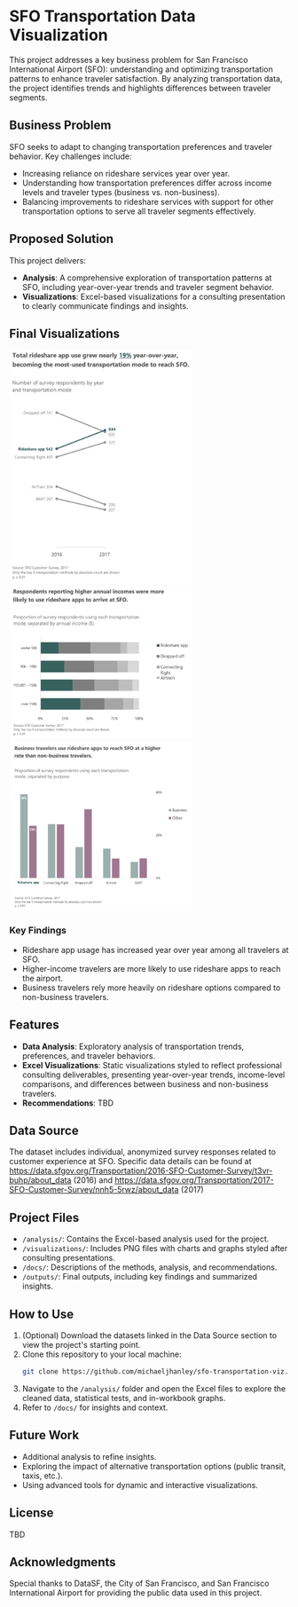 # SFO Transportation Data Visualization

This project addresses a key business problem for San Francisco International Airport (SFO): understanding and optimizing transportation patterns to enhance traveler satisfaction. By analyzing transportation data, the project identifies trends and highlights differences between traveler segments.

## Business Problem
SFO seeks to adapt to changing transportation preferences and traveler behavior. Key challenges include:
- Increasing reliance on rideshare services year over year.
- Understanding how transportation preferences differ across income levels and traveler types (business vs. non-business).
- Balancing improvements to rideshare services with support for other transportation options to serve all traveler segments effectively.

## Proposed Solution
This project delivers:
- **Analysis**: A comprehensive exploration of transportation patterns at SFO, including year-over-year trends and traveler segment behavior.
- **Visualizations**: Excel-based visualizations for a consulting presentation to clearly communicate findings and insights.

## Final Visualizations
<p float="left">
   <img src="reports/visualizations/slopegraph.png" width="330" alt="Graph 1" />
   <img src="reports/visualizations/stacked_horiz_bar_chart.png" width="330" alt="Graph 2" />
   <img src="reports/visualizations/clustered_vert_bar_chart.png" width="330" alt="Graph 3" />
</p>

### Key Findings
- Rideshare app usage has increased year over year among all travelers at SFO.
- Higher-income travelers are more likely to use rideshare apps to reach the airport.
- Business travelers rely more heavily on rideshare options compared to non-business travelers.

## Features
- **Data Analysis**: Exploratory analysis of transportation trends, preferences, and traveler behaviors.
- **Excel Visualizations**: Static visualizations styled to reflect professional consulting deliverables, presenting year-over-year trends, income-level comparisons, and differences between business and non-business travelers.
- **Recommendations**: TBD

## Data Source
The dataset includes individual, anonymized survey responses related to customer experience at SFO. Specific data details can be found at https://data.sfgov.org/Transportation/2016-SFO-Customer-Survey/t3vr-buhp/about_data (2016) and https://data.sfgov.org/Transportation/2017-SFO-Customer-Survey/nnh5-5rwz/about_data (2017)

## Project Files
- `/analysis/`: Contains the Excel-based analysis used for the project.
- `/visualizations/`: Includes PNG files with charts and graphs styled after consulting presentations.
- `/docs/`: Descriptions of the methods, analysis, and recommendations.
- `/outputs/`: Final outputs, including key findings and summarized insights.

## How to Use
1. (Optional) Download the datasets linked in the Data Source section to view the project's starting point.
2. Clone this repository to your local machine:
   ```bash
   git clone https://github.com/michaeljhanley/sfo-transportation-viz.git
   ```
3. Navigate to the `/analysis/` folder and open the Excel files to explore the cleaned data, statistical tests, and in-workbook graphs.
4. Refer to `/docs/` for insights and context.

## Future Work
- Additional analysis to refine insights.
- Exploring the impact of alternative transportation options (public transit, taxis, etc.).
- Using advanced tools for dynamic and interactive visualizations.

## License
TBD

## Acknowledgments
Special thanks to DataSF, the City of San Francisco, and San Francisco International Airport for providing the public data used in this project.
